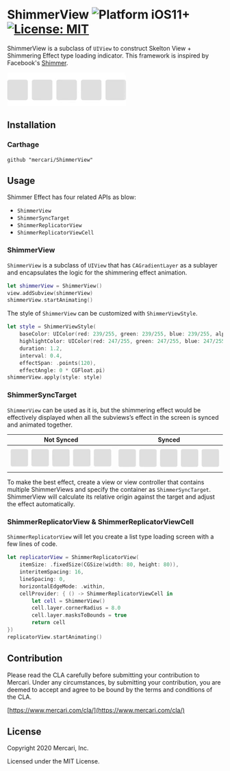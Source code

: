 #  ShimmerView ![Platform iOS11+](https://img.shields.io/badge/platform-ios11%2B-red) [![License: MIT](https://img.shields.io/badge/License-MIT-green.svg)](https://opensource.org/licenses/MIT)

ShimmerView is a subclass of `UIView` to construct Skelton View + Shimmering Effect type loading indicator. This framework is inspired by Facebook's [Shimmer](https://github.com/facebook/Shimmer).

![ShimmerViewExample0](images/shimmer_view_example_0.gif)

## Installation

### Carthage

```
github "mercari/ShimmerView"
```

## Usage
Shimmer Effect has four related APIs as blow:
- `ShimmerView`
- `ShimmerSyncTarget`
- `ShimmerReplicatorView`
- `ShimmerReplicatorViewCell`

### ShimmerView
`ShimmerView` is a subclass of `UIView` that has `CAGradientLayer` as a sublayer and encapsulates the logic for the shimmering effect animation.
```swift
let shimmerView = ShimmerView()
view.addSubview(shimmerView)
shimmerView.startAnimating()
```

The style of `ShimmerView` can be customized with `ShimmerViewStyle`.
```swift
let style = ShimmerViewStyle(
    baseColor: UIColor(red: 239/255, green: 239/255, blue: 239/255, alpha: 1.0),
    highlightColor: UIColor(red: 247/255, green: 247/255, blue: 247/255, alpha: 1.0),
    duration: 1.2,
    interval: 0.4,
    effectSpan: .points(120),
    effectAngle: 0 * CGFloat.pi)
shimmerView.apply(style: style)
```

### ShimmerSyncTarget
`ShimmerView` can be used as it is, but the shimmering effect would be effectively displayed when all the subviews’s effect in the screen is synced and animated together.

| Not Synced | Synced |
|---|---|
|![NotSynced](images/shimmer_view_not_synced.gif)|![Synced](images/shimmer_view_synced.gif)|

To make the best effect, create a view or view controller that contains multiple ShimmerViews and specify the container as `ShimmerSyncTarget`. ShimmerView will calculate its relative origin against the target and adjust the effect automatically.

### ShimmerReplicatorView & ShimmerReplicatorViewCell
`ShimmerReplicatorView` will let you create a list type loading screen with a few lines of code.

```swift
let replicatorView = ShimmerReplicatorView(
    itemSize: .fixedSize(CGSize(width: 80, height: 80)),
    interitemSpacing: 16,
    lineSpacing: 0,
    horizontalEdgeMode: .within,
    cellProvider: { () -> ShimmerReplicatorViewCell in
        let cell = ShimmerView()
        cell.layer.cornerRadius = 8.0
        cell.layer.masksToBounds = true
        return cell
})
replicatorView.startAnimating()
```

## Contribution

Please read the CLA carefully before submitting your contribution to Mercari.
Under any circumstances, by submitting your contribution, you are deemed to accept and agree to be bound by the terms and conditions of the CLA.

[https://www.mercari.com/cla/](https://www.mercari.com/cla/)


## License

Copyright 2020 Mercari, Inc.

Licensed under the MIT License.
